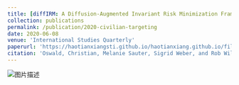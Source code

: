 ```yaml
---
title: [diffIRM: A Diffusion-Augmented Invariant Risk Minimization Framework for Spatiotemporal Prediction over Graphs]
collection: publications
permalink: /publication/2020-civilian-targeting
date: 2020-06-08
venue: 'International Studies Quarterly'
paperurl: 'https://haotianxiangsti.github.io/haotianxiang.github.io/files/TSAS2023.pdf'
citation: 'Oswald, Christian, Melanie Sauter, Sigrid Weber, and Rob Williams.<sup>*</sup> 2020. &quot;Under the Roof of Rebels: Civilian Targeting After Territorial Takeover in Sierra Leone.&quot; <i>International Studies Quarterly</i> 64(2): 295–305. doi:10.1093/isq/sqaa009'
---
```

<img src="https://haotianxiangsti.github.io/haotianxiang.github.io/images/flowchart_1.jpg" alt="图片描述">
